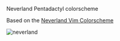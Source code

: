 Neverland Pentadactyl colorscheme

Based on the [Neverland Vim Colorscheme](https://github.com/trapd00r/neverland-vim-theme)

![neverland](http://devel.japh.se/pentadactyl-neverland/pentadactyl-neverland.png)

